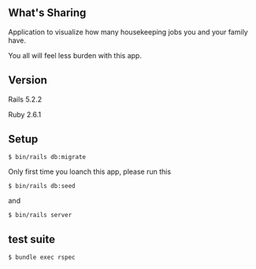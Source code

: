 ## What's Sharing

Application to visualize how many housekeeping jobs you and your family have.

You all will feel less burden with this app.

## Version

Rails 5.2.2

Ruby 2.6.1

## Setup

```
$ bin/rails db:migrate
```
Only first time you loanch this app, please run this
```
$ bin/rails db:seed
```
and

```
$ bin/rails server
```

## test suite

```
$ bundle exec rspec
```